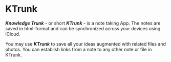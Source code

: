 # KTrunk

<span class="en">***Knowledge Trunk*** - or short ***KTrunk*** - is a note taking App. The notes are saved in html-format and can be synchronized across your devices using iCloud.</span>

<span class="en">You may use ***KTrunk*** to save all your ideas augmented with related files and photos. You can establish links from a note to any other note or file in KTrunk.</span>
